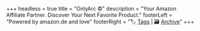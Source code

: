 +++
headless = true
title = "OnlyArc ©"
description = "Your Amazon Affiliate Partner. Discover Your Next Favorite Product."
footerLeft = "Powered by amazon.de and love"
footerRight = "🏷️ [Tags](/tags/) | 🗃️ [Archive](/posts/)"
+++
